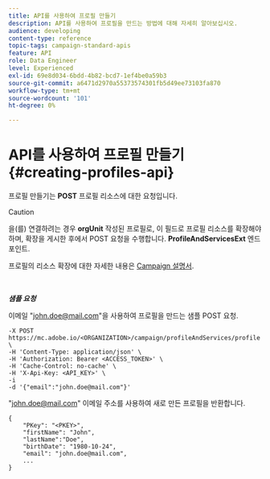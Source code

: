 ```yaml
---
title: API를 사용하여 프로필 만들기
description: API를 사용하여 프로필을 만드는 방법에 대해 자세히 알아보십시오.
audience: developing
content-type: reference
topic-tags: campaign-standard-apis
feature: API
role: Data Engineer
level: Experienced
exl-id: 69e8d034-6bdd-4b82-bcd7-1ef4be0a59b3
source-git-commit: a6471d2970a55373574301fb5d49ee73103fa870
workflow-type: tm+mt
source-wordcount: '101'
ht-degree: 0%

---
```


# API를 사용하여 프로필 만들기 {#creating-profiles-api}

프로필 만들기는 **POST** 프로필 리소스에 대한 요청입니다.

>[!CAUTION]
>
>을(를) 연결하려는 경우 <b>orgUnit</b> 작성된 프로필로, 이 필드로 프로필 리소스를 확장해야 하며, 확장을 게시한 후에서 POST 요청을 수행합니다. <b>ProfileAndServicesExt</b> 엔드포인트.
>
>프로필의 리소스 확장에 대한 자세한 내용은 <a href="https://helpx.adobe.com/campaign/standard/administration/using/organizational-units.html#partitioning-profiles">Campaign 설명서</a>.

<br/>

***샘플 요청***

이메일 &quot;john.doe@mail.com&quot;을 사용하여 프로필을 만드는 샘플 POST 요청.

```
-X POST https://mc.adobe.io/<ORGANIZATION>/campaign/profileAndServices/profile \
-H 'Content-Type: application/json' \
-H 'Authorization: Bearer <ACCESS_TOKEN>' \
-H 'Cache-Control: no-cache' \
-H 'X-Api-Key: <API_KEY>' \
-i
-d '{"email":"john.doe@mail.com"}'
```

&quot;john.doe@mail.com&quot; 이메일 주소를 사용하여 새로 만든 프로필을 반환합니다.

```
{
    "PKey": "<PKEY>",
    "firstName": "John",
    "lastName":"Doe",
    "birthDate": "1980-10-24",
    "email": "john.doe@mail.com",
    ...
}
```
